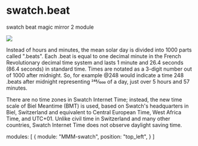 # swatch.beat
swatch beat magic mirror 2 module

<img src=https://github.com/hangorazvan/swatch.beat/raw/master/preview.png>

Instead of hours and minutes, the mean solar day is divided into 1000 parts called ".beats". Each .beat is equal to one decimal minute in the French Revolutionary decimal time system and lasts 1 minute and 26.4 seconds (86.4 seconds) in standard time. Times are notated as a 3-digit number out of 1000 after midnight. So, for example @248 would indicate a time 248 .beats after midnight representing ​248⁄1000 of a day, just over 5 hours and 57 minutes.

There are no time zones in Swatch Internet Time; instead, the new time scale of Biel Meantime (BMT) is used, based on Swatch's headquarters in Biel, Switzerland and equivalent to Central European Time, West Africa Time, and UTC+01. Unlike civil time in Switzerland and many other countries, Swatch Internet Time does not observe daylight saving time.

modules: [
     {
          module: "MMM-swatch",
          position: "top_left",
     }
]
